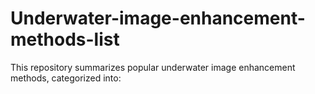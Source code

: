 # Underwater-image-enhancement-methods-list
This repository summarizes popular underwater image enhancement methods, categorized into:
